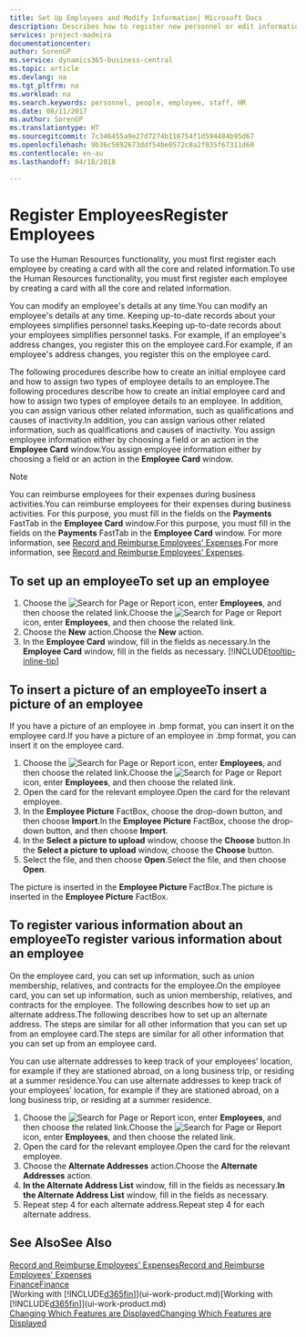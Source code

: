 ```yaml
---
title: Set Up Employees and Modify Information| Microsoft Docs
description: Describes how to register new personnel or edit information for existing staff.
services: project-madeira
documentationcenter: 
author: SorenGP
ms.service: dynamics365-business-central
ms.topic: article
ms.devlang: na
ms.tgt_pltfrm: na
ms.workload: na
ms.search.keywords: personnel, people, employee, staff, HR
ms.date: 08/11/2017
ms.author: SorenGP
ms.translationtype: HT
ms.sourcegitcommit: 7c346455a9e27d7274b116754f1d594484b95d67
ms.openlocfilehash: 9b36c5692673ddf54be0572c8a2f035f67311d60
ms.contentlocale: en-au
ms.lasthandoff: 04/18/2018

---
```

# <a name="register-employees"></a><span data-ttu-id="f7e2e-103">Register Employees</span><span class="sxs-lookup"><span data-stu-id="f7e2e-103">Register Employees</span></span>
<span data-ttu-id="f7e2e-104">To use the Human Resources functionality, you must first register each employee by creating a card with all the core and related information.</span><span class="sxs-lookup"><span data-stu-id="f7e2e-104">To use the Human Resources functionality, you must first register each employee by creating a card with all the core and related information.</span></span>

<span data-ttu-id="f7e2e-105">You can modify an employee's details at any time.</span><span class="sxs-lookup"><span data-stu-id="f7e2e-105">You can modify an employee's details at any time.</span></span> <span data-ttu-id="f7e2e-106">Keeping up-to-date records about your employees simplifies personnel tasks.</span><span class="sxs-lookup"><span data-stu-id="f7e2e-106">Keeping up-to-date records about your employees simplifies personnel tasks.</span></span> <span data-ttu-id="f7e2e-107">For example, if an employee's address changes, you register this on the employee card.</span><span class="sxs-lookup"><span data-stu-id="f7e2e-107">For example, if an employee's address changes, you register this on the employee card.</span></span>

<span data-ttu-id="f7e2e-108">The following procedures describe how to create an initial employee card and how to assign two types of employee details to an employee.</span><span class="sxs-lookup"><span data-stu-id="f7e2e-108">The following procedures describe how to create an initial employee card and how to assign two types of employee details to an employee.</span></span> <span data-ttu-id="f7e2e-109">In addition, you can assign various other related information, such as qualifications and causes of inactivity.</span><span class="sxs-lookup"><span data-stu-id="f7e2e-109">In addition, you can assign various other related information, such as qualifications and causes of inactivity.</span></span> <span data-ttu-id="f7e2e-110">You assign employee information either by choosing a field or an action in the **Employee Card** window.</span><span class="sxs-lookup"><span data-stu-id="f7e2e-110">You assign employee information either by choosing a field or an action in the **Employee Card** window.</span></span>

> [!NOTE]  
> <span data-ttu-id="f7e2e-111">You can reimburse employees for their expenses during business activities.</span><span class="sxs-lookup"><span data-stu-id="f7e2e-111">You can reimburse employees for their expenses during business activities.</span></span> <span data-ttu-id="f7e2e-112">For this purpose, you must fill in the fields on the **Payments** FastTab in the **Employee Card** window.</span><span class="sxs-lookup"><span data-stu-id="f7e2e-112">For this purpose, you must fill in the fields on the **Payments** FastTab in the **Employee Card** window.</span></span> <span data-ttu-id="f7e2e-113">For more information, see [Record and Reimburse Employees' Expenses](finance-how-record-reimburse-employee-expenses.md).</span><span class="sxs-lookup"><span data-stu-id="f7e2e-113">For more information, see [Record and Reimburse Employees' Expenses](finance-how-record-reimburse-employee-expenses.md).</span></span>

## <a name="to-set-up-an-employee"></a><span data-ttu-id="f7e2e-114">To set up an employee</span><span class="sxs-lookup"><span data-stu-id="f7e2e-114">To set up an employee</span></span>
1. <span data-ttu-id="f7e2e-115">Choose the ![Search for Page or Report](media/ui-search/search_small.png "Search for Page or Report icon") icon, enter **Employees**, and then choose the related link.</span><span class="sxs-lookup"><span data-stu-id="f7e2e-115">Choose the ![Search for Page or Report](media/ui-search/search_small.png "Search for Page or Report icon") icon, enter **Employees**, and then choose the related link.</span></span>
2. <span data-ttu-id="f7e2e-116">Choose the **New** action.</span><span class="sxs-lookup"><span data-stu-id="f7e2e-116">Choose the **New** action.</span></span>
3. <span data-ttu-id="f7e2e-117">In the **Employee Card** window, fill in the fields as necessary.</span><span class="sxs-lookup"><span data-stu-id="f7e2e-117">In the **Employee Card** window, fill in the fields as necessary.</span></span> [!INCLUDE[tooltip-inline-tip](includes/tooltip-inline-tip_md.md)]

## <a name="to-insert-a-picture-of-an-employee"></a><span data-ttu-id="f7e2e-118">To insert a picture of an employee</span><span class="sxs-lookup"><span data-stu-id="f7e2e-118">To insert a picture of an employee</span></span>
<span data-ttu-id="f7e2e-119">If you have a picture of an employee in .bmp format, you can insert it on the employee card.</span><span class="sxs-lookup"><span data-stu-id="f7e2e-119">If you have a picture of an employee in .bmp format, you can insert it on the employee card.</span></span>

1. <span data-ttu-id="f7e2e-120">Choose the ![Search for Page or Report](media/ui-search/search_small.png "Search for Page or Report icon") icon, enter **Employees**, and then choose the related link.</span><span class="sxs-lookup"><span data-stu-id="f7e2e-120">Choose the ![Search for Page or Report](media/ui-search/search_small.png "Search for Page or Report icon") icon, enter **Employees**, and then choose the related link.</span></span>
2. <span data-ttu-id="f7e2e-121">Open the card for the relevant employee.</span><span class="sxs-lookup"><span data-stu-id="f7e2e-121">Open the card for the relevant employee.</span></span>
3. <span data-ttu-id="f7e2e-122">In the **Employee Picture** FactBox, choose the drop-down button, and then choose **Import**.</span><span class="sxs-lookup"><span data-stu-id="f7e2e-122">In the **Employee Picture** FactBox, choose the drop-down button, and then choose **Import**.</span></span>
4. <span data-ttu-id="f7e2e-123">In the **Select a picture to upload** window, choose the **Choose** button.</span><span class="sxs-lookup"><span data-stu-id="f7e2e-123">In the **Select a picture to upload** window, choose the **Choose** button.</span></span>
5. <span data-ttu-id="f7e2e-124">Select the file, and then choose **Open**.</span><span class="sxs-lookup"><span data-stu-id="f7e2e-124">Select the file, and then choose **Open**.</span></span>

<span data-ttu-id="f7e2e-125">The picture is inserted in the **Employee Picture** FactBox.</span><span class="sxs-lookup"><span data-stu-id="f7e2e-125">The picture is inserted in the **Employee Picture** FactBox.</span></span>

## <a name="to-register-various-information-about-an-employee"></a><span data-ttu-id="f7e2e-126">To register various information about an employee</span><span class="sxs-lookup"><span data-stu-id="f7e2e-126">To register various information about an employee</span></span>
<span data-ttu-id="f7e2e-127">On the employee card, you can set up information, such as union membership, relatives, and contracts for the employee.</span><span class="sxs-lookup"><span data-stu-id="f7e2e-127">On the employee card, you can set up information, such as union membership, relatives, and contracts for the employee.</span></span> <span data-ttu-id="f7e2e-128">The following describes how to set up an alternate address.</span><span class="sxs-lookup"><span data-stu-id="f7e2e-128">The following describes how to set up an alternate address.</span></span> <span data-ttu-id="f7e2e-129">The steps are similar for all other information that you can set up from an employee card.</span><span class="sxs-lookup"><span data-stu-id="f7e2e-129">The steps are similar for all other information that you can set up from an employee card.</span></span>

<span data-ttu-id="f7e2e-130">You can use alternate addresses to keep track of your employees’ location, for example if they are stationed abroad, on a long business trip, or residing at a summer residence.</span><span class="sxs-lookup"><span data-stu-id="f7e2e-130">You can use alternate addresses to keep track of your employees’ location, for example if they are stationed abroad, on a long business trip, or residing at a summer residence.</span></span>

1. <span data-ttu-id="f7e2e-131">Choose the ![Search for Page or Report](media/ui-search/search_small.png "Search for Page or Report icon") icon, enter **Employees**, and then choose the related link.</span><span class="sxs-lookup"><span data-stu-id="f7e2e-131">Choose the ![Search for Page or Report](media/ui-search/search_small.png "Search for Page or Report icon") icon, enter **Employees**, and then choose the related link.</span></span>
2. <span data-ttu-id="f7e2e-132">Open the card for the relevant employee.</span><span class="sxs-lookup"><span data-stu-id="f7e2e-132">Open the card for the relevant employee.</span></span>
3. <span data-ttu-id="f7e2e-133">Choose the **Alternate Addresses** action.</span><span class="sxs-lookup"><span data-stu-id="f7e2e-133">Choose the **Alternate Addresses** action.</span></span>
4. <span data-ttu-id="f7e2e-134">**In the Alternate Address List** window, fill in the fields as necessary.</span><span class="sxs-lookup"><span data-stu-id="f7e2e-134">**In the Alternate Address List** window, fill in the fields as necessary.</span></span>
5. <span data-ttu-id="f7e2e-135">Repeat step 4 for each alternate address.</span><span class="sxs-lookup"><span data-stu-id="f7e2e-135">Repeat step 4 for each alternate address.</span></span>

## <a name="see-also"></a><span data-ttu-id="f7e2e-136">See Also</span><span class="sxs-lookup"><span data-stu-id="f7e2e-136">See Also</span></span>
[<span data-ttu-id="f7e2e-137">Record and Reimburse Employees' Expenses</span><span class="sxs-lookup"><span data-stu-id="f7e2e-137">Record and Reimburse Employees' Expenses</span></span>](finance-how-record-reimburse-employee-expenses.md)  
[<span data-ttu-id="f7e2e-138">Finance</span><span class="sxs-lookup"><span data-stu-id="f7e2e-138">Finance</span></span>](finance.md)  
<span data-ttu-id="f7e2e-139">[Working with [!INCLUDE[d365fin](includes/d365fin_md.md)]](ui-work-product.md)</span><span class="sxs-lookup"><span data-stu-id="f7e2e-139">[Working with [!INCLUDE[d365fin](includes/d365fin_md.md)]](ui-work-product.md)</span></span>  
[<span data-ttu-id="f7e2e-140">Changing Which Features are Displayed</span><span class="sxs-lookup"><span data-stu-id="f7e2e-140">Changing Which Features are Displayed</span></span>](ui-experiences.md)

